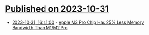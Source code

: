 # [Published on 2023-10-31](index.md)

* [2023-10-31, 16:41:00](https://apple.slashdot.org/story/23/10/31/1613223/apple-m3-pro-chip-has-25-less-memory-bandwidth-than-m1m2-pro?utm_source=rss1.0mainlinkanon&utm_medium=feed) - [Apple M3 Pro Chip Has 25% Less Memory Bandwidth Than M1/M2 Pro](https://apple.slashdot.org/story/23/10/31/1613223/apple-m3-pro-chip-has-25-less-memory-bandwidth-than-m1m2-pro?utm_source=rss1.0mainlinkanon&utm_medium=feed)

